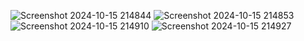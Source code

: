 ![Screenshot 2024-10-15 214844](https://github.com/user-attachments/assets/f0f0d126-8a29-4a43-9efd-6002f9533c64)
![Screenshot 2024-10-15 214853](https://github.com/user-attachments/assets/526d8cac-c27a-4580-8bbe-315e1db59a60)
![Screenshot 2024-10-15 214910](https://github.com/user-attachments/assets/666ac731-c037-4fe5-aa18-80a281cf0c9e)
![Screenshot 2024-10-15 214927](https://github.com/user-attachments/assets/3b764c94-a9af-4db9-a46b-7d83504860c2)
